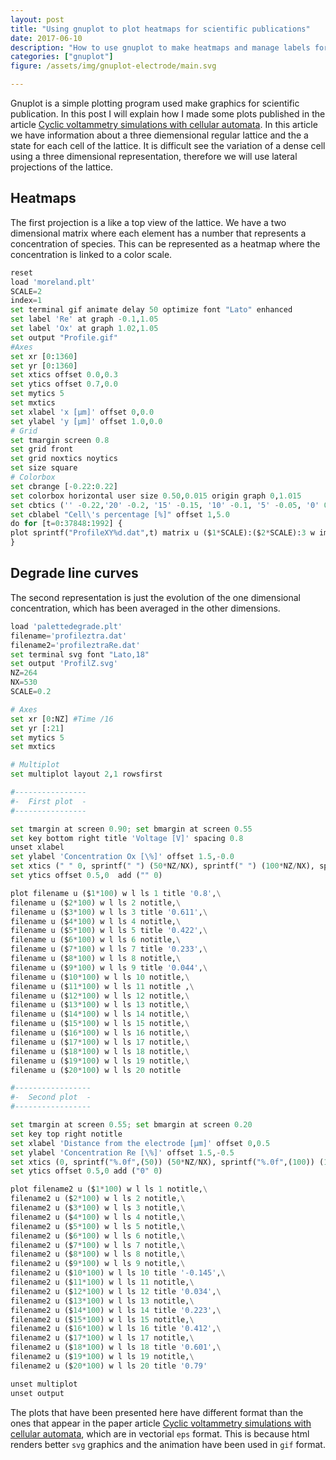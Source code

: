 ```yaml
---
layout: post
title: "Using gnuplot to plot heatmaps for scientific publications"
date: 2017-06-10
description: "How to use gnuplot to make heatmaps and manage labels for scientific publications"
categories: ["gnuplot"]
figure: /assets/img/gnuplot-electrode/main.svg

---
```


Gnuplot is a simple plotting program used make graphics for scientific
publication. In this post I will explain how I made some plots published in the
article [Cyclic voltammetry simulations with cellular
automata](http://www.sciencedirect.com/science/article/pii/S1877750315300107).
In this article we have information about a three diemensional regular lattice
and the a state for each cell of the lattice.
It is difficult see the variation of a dense cell using a three dimensional
representation, therefore we will use lateral projections of the lattice. 

## Heatmaps

The first projection is a like a top view of the lattice. We have a two
dimensional matrix where each element has a number that represents a
concentration of species. This can be represented as a heatmap where the
concentration is linked to a color scale.   

```python
reset
load 'moreland.plt'
SCALE=2
index=1
set terminal gif animate delay 50 optimize font "Lato" enhanced
set label 'Re' at graph -0.1,1.05
set label 'Ox' at graph 1.02,1.05
set output "Profile.gif"
#Axes
set xr [0:1360]
set yr [0:1360]
set xtics offset 0.0,0.3
set ytics offset 0.7,0.0
set mytics 5
set mxtics
set xlabel 'x [µm]' offset 0,0.0
set ylabel 'y [µm]' offset 1.0,0.0
# Grid
set tmargin screen 0.8
set grid front
set grid noxtics noytics
set size square
# Colorbox
set cbrange [-0.22:0.22]
set colorbox horizontal user size 0.50,0.015 origin graph 0,1.015
set cbtics ('' -0.22,'20' -0.2, '15' -0.15, '10' -0.1, '5' -0.05, '0' 0, '5' 0.05, '10' 0.1, '15'  0.15, '20' 0.2, '' 0.22) offset 0,2.0
set cblabel "Cell\'s percentage [%]" offset 1,5.0
do for [t=0:37848:1992] {
plot sprintf("ProfileXY%d.dat",t) matrix u ($1*SCALE):($2*SCALE):3 w image notitle
}
```

<amp-img src="/assets/img/gnuplot-electrode/Profile.gif" alt="Electrode profile XY" height="480" width="640" layout="responsive"></amp-img>

## Degrade line curves

The second representation is just the evolution of the one dimensional
concentration, which has been averaged in the other dimensions.

```python
load 'palettedegrade.plt'
filename='profileztra.dat'
filename2='profileztraRe.dat'
set terminal svg font "Lato,18"
set output 'ProfilZ.svg'
NZ=264
NX=530
SCALE=0.2

# Axes
set xr [0:NZ] #Time /16
set yr [:21]
set mytics 5
set mxtics

# Multiplot
set multiplot layout 2,1 rowsfirst

#----------------
#-  First plot  -
#----------------

set tmargin at screen 0.90; set bmargin at screen 0.55
set key bottom right title 'Voltage [V]' spacing 0.8
unset xlabel
set ylabel 'Concentration Ox [\%]' offset 1.5,-0.0
set xtics (" " 0, sprintf(" ") (50*NZ/NX), sprintf(" ") (100*NZ/NX), sprintf(" ") (150*NZ/NX), sprintf(" ") (200*NZ/NX), sprintf(" ",(250)) (250*NZ/NX), sprintf(" ") (300*NZ/NX), sprintf(" ") (350*NZ/NX), sprintf(" ") (400*NZ/NX), sprintf(" ") (450*NZ/NX), sprintf(" ") NX/2-1) offset 0,0.3
set ytics offset 0.5,0  add ("" 0)

plot filename u ($1*100) w l ls 1 title '0.8',\
filename u ($2*100) w l ls 2 notitle,\
filename u ($3*100) w l ls 3 title '0.611',\
filename u ($4*100) w l ls 4 notitle,\
filename u ($5*100) w l ls 5 title '0.422',\
filename u ($6*100) w l ls 6 notitle,\
filename u ($7*100) w l ls 7 title '0.233',\
filename u ($8*100) w l ls 8 notitle,\
filename u ($9*100) w l ls 9 title '0.044',\
filename u ($10*100) w l ls 10 notitle,\
filename u ($11*100) w l ls 11 notitle ,\
filename u ($12*100) w l ls 12 notitle,\
filename u ($13*100) w l ls 13 notitle,\
filename u ($14*100) w l ls 14 notitle,\
filename u ($15*100) w l ls 15 notitle,\
filename u ($16*100) w l ls 16 notitle,\
filename u ($17*100) w l ls 17 notitle,\
filename u ($18*100) w l ls 18 notitle,\
filename u ($19*100) w l ls 19 notitle,\
filename u ($20*100) w l ls 20 notitle

#-----------------
#-  Second plot  -
#-----------------

set tmargin at screen 0.55; set bmargin at screen 0.20
set key top right notitle
set xlabel 'Distance from the electrode [µm]' offset 0,0.5
set ylabel 'Concentration Re [\%]' offset 1.5,-0.5
set xtics (0, sprintf("%.0f",(50)) (50*NZ/NX), sprintf("%.0f",(100)) (100*NZ/NX), sprintf("%.0f",(150)) (150*NZ/NX), sprintf("%.0f",(200)) (200*NZ/NX), sprintf("%.0f",(250)) (250*NZ/NX), sprintf("%.0f",(300)) (300*NZ/NX), sprintf("%.0f",(350)) (350*NZ/NX), sprintf("%.0f",(400)) (400*NZ/NX), sprintf("%.0f",(450)) (450*NZ/NX), sprintf("%.0f",(NX/2*SCALE*10)) NX/2-1)
set ytics offset 0.5,0 add ("0" 0)

plot filename2 u ($1*100) w l ls 1 notitle,\
filename2 u ($2*100) w l ls 2 notitle,\
filename2 u ($3*100) w l ls 3 notitle,\
filename2 u ($4*100) w l ls 4 notitle,\
filename2 u ($5*100) w l ls 5 notitle,\
filename2 u ($6*100) w l ls 6 notitle,\
filename2 u ($7*100) w l ls 7 notitle,\
filename2 u ($8*100) w l ls 8 notitle,\
filename2 u ($9*100) w l ls 9 notitle,\
filename2 u ($10*100) w l ls 10 title '-0.145',\
filename2 u ($11*100) w l ls 11 notitle,\
filename2 u ($12*100) w l ls 12 title '0.034',\
filename2 u ($13*100) w l ls 13 notitle,\
filename2 u ($14*100) w l ls 14 title '0.223',\
filename2 u ($15*100) w l ls 15 notitle,\
filename2 u ($16*100) w l ls 16 title '0.412',\
filename2 u ($17*100) w l ls 17 notitle,\
filename2 u ($18*100) w l ls 18 title '0.601',\
filename2 u ($19*100) w l ls 19 notitle,\
filename2 u ($20*100) w l ls 20 title '0.79'

unset multiplot
unset output
```

<amp-img src="/assets/img/gnuplot-electrode/ProfilZ.svg" alt="Electrode Profile Z" height="480" width="600" layout="responsive"></amp-img>

The plots that have been presented here have different format than the ones
that appear in the paper article [Cyclic voltammetry simulations with cellular
automata](http://www.sciencedirect.com/science/article/pii/S1877750315300107),
which are in vectorial `eps` format. This is because html renders better `svg`
graphics and the animation have been used in `gif` format.

